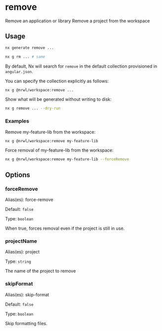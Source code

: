 # remove

Remove an application or library
Remove a project from the workspace

## Usage

```bash
nx generate remove ...
```

```bash
nx g rm ... # same
```

By default, Nx will search for `remove` in the default collection provisioned in `angular.json`.

You can specify the collection explicitly as follows:

```bash
nx g @nrwl/workspace:remove ...
```

Show what will be generated without writing to disk:

```bash
nx g remove ... --dry-run
```

### Examples

Remove my-feature-lib from the workspace:

```bash
nx g @nrwl/workspace:remove my-feature-lib
```

Force removal of my-feature-lib from the workspace:

```bash
nx g @nrwl/workspace:remove my-feature-lib --forceRemove
```

## Options

### forceRemove

Alias(es): force-remove

Default: `false`

Type: `boolean`

When true, forces removal even if the project is still in use.

### projectName

Alias(es): project

Type: `string`

The name of the project to remove

### skipFormat

Alias(es): skip-format

Default: `false`

Type: `boolean`

Skip formatting files.

